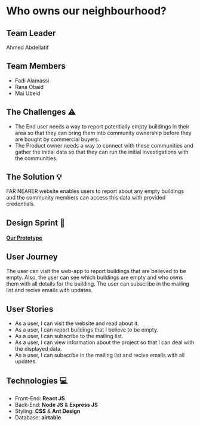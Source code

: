 # **Who owns our neighbourhood?**

## **Team Leader**

Ahmed Abdellatif

## **Team Members**

- Fadi Alamassi
- Rana Obaid
- Mai Ubeid

## **The Challenges** :warning:

- The End user needs a way to report potentially empty buildings in their area so that they can bring them into community ownership before they are bought by commercial buyers.
- The Product owner needs a way to connect with these communities and gather the initial data so that they can run the initial investigations with the communities.

## **The Solution** :bulb:

FAR NEARER website enables users to report about any empty buildings and the community members can access this data with provided credentials.

## **Design Sprint** :art:

#### [Our Prototype](https://www.figma.com/proto/3p0arBhByl0QwtLyjqumke/Far-Nearer?node-id=11%3A0&scaling=min-zoom)

## **User Journey**

The user can visit the web-app to report buildings that are believed to be empty. Also, the user can see which buildings are empty and who owns them with all details for the building. The user can subscribe in the mailing list and recive emails with updates.

## **User Stories**

- As a user, I can visit the website and read about it.
- As a user, I can report buildings that I believe to be empty.
- As a user, I can subscribe to the mailing list.
- As a user, I can view information about the project so that I can deal with the displayed data.
- As a user, I can subscribe in the mailing list and recive emails with all updates.

## **Technologies** :computer:

- Front-End: **React JS**
- Back-End: **Node JS** & **Express JS**
- Styling: **CSS** & **Ant Design**
- Database: **airtable**
